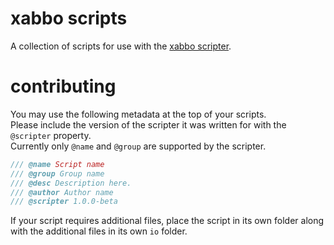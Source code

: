 # xabbo scripts

A collection of scripts for use with the [xabbo scripter](https://github.com/b7c/Xabbo.Scripter).

# contributing

You may use the following metadata at the top of your scripts.\
Please include the version of the scripter it was written for with the `@scripter` property.\
Currently only `@name` and `@group` are supported by the scripter.

```cs
/// @name Script name
/// @group Group name
/// @desc Description here.
/// @author Author name
/// @scripter 1.0.0-beta
```

If your script requires additional files, place the script in its own folder along with the additional files in its own `io` folder.

